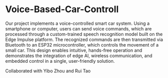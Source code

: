 # Voice-Based-Car-Controll
Our project implements a voice-controlled smart car system. Using a smartphone or computer, users can send voice commands, which are processed through a custom-trained speech recognition model built on the Edge Impulse platform. The recognized commands are then transmitted via Bluetooth to an ESP32 microcontroller, which controls the movement of a small car. This design enables intuitive, hands-free operation and demonstrates the integration of edge AI, wireless communication, and embedded control in a single, user-friendly solution.

Collaborated with Yibo Zhou and Rui Tao
